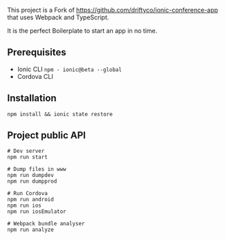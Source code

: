 This project is a Fork of <https://github.com/driftyco/ionic-conference-app> that uses Webpack and TypeScript.

It is the perfect Boilerplate to start an app in no time.

## Prerequisites

* Ionic CLI `npm - ionic@beta --global`
* Cordova CLI

## Installation

```
npm install && ionic state restore
```

## Project public API

```
# Dev server
npm run start

# Dump files in www
npm run dumpdev
npm run dumpprod

# Run Cordova
npm run android
npm run ios
npm run iosEmulator

# Webpack bundle analyser 
npm run analyze
```